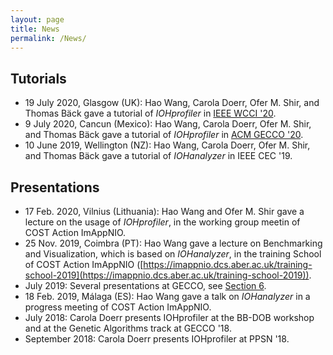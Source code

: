 ```yaml
---
layout: page
title: News
permalink: /News/
---
```


## Tutorials

* 19 July 2020, Glasgow (UK): Hao Wang, Carola Doerr, Ofer M. Shir, and Thomas Bäck gave a tutorial of *IOHprofiler* in [IEEE WCCI '20](https://wcci2020.org/tutorials-cec/).
* 9 July 2020, Cancun (Mexico): Hao Wang, Carola Doerr, Ofer M. Shir, and Thomas Bäck gave a tutorial of *IOHprofiler* in [ACM GECCO '20](https://gecco-2020.sigevo.org/index.html/Tutorials).
* 10 June 2019, Wellington (NZ): Hao Wang, Carola Doerr, Ofer M. Shir, and Thomas Bäck gave a tutorial of *IOHanalyzer* in IEEE CEC '19.

## Presentations

* 17 Feb. 2020, Vilnius (Lithuania): Hao Wang and Ofer M. Shir gave a lecture on the usage of *IOHprofiler*, in the working group meetin of COST Action ImAppNIO.
* 25 Nov. 2019, Coimbra (PT): Hao Wang gave a lecture on Benchmarking and Visualization, which is based on *IOHanalyzer*,  in the training School of COST Action ImAppNIO ([https://imappnio.dcs.aber.ac.uk/training-school-2019](https://imappnio.dcs.aber.ac.uk/training-school-2019)).
* July 2019: Several presentations at GECCO, see [Section 6](/citation/#work-using-IOHprofiler/).
* 18 Feb. 2019, Málaga (ES): Hao Wang gave a talk on *IOHanalyzer* in a progress meeting of COST Action ImAppNIO.
* July 2018: Carola Doerr presents IOHprofiler at the BB-DOB workshop and at the Genetic Algorithms track at GECCO '18.
* September 2018: Carola Doerr presents IOHprofiler at PPSN '18.

